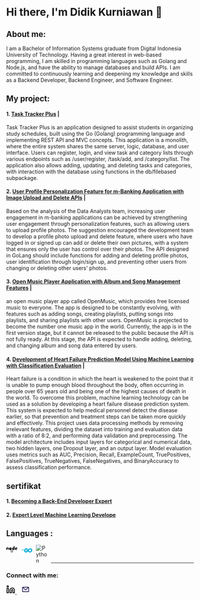 # Hi there, I'm Didik Kurniawan 👋
## About me:
I am a Bachelor of Information Systems graduate from Digital Indonesia University of Technology. Having a great interest in web-based programming, I am skilled in programming languages such as Golang and Node.js, and have the ability to manage databases and build APIs. I am committed to continuously learning and deepening my knowledge and skills as a Backend Developer, Backend Engineer, and Software Engineer.

## My project:

#### 1. [Task Tracker Plus](https://github.com/Didikkurniawan3/Task-Tracker-Plus) | 
Task Tracker Plus is an application designed to assist students in organizing study schedules, built using the Go (Golang) programming language and implementing REST API and MVC concepts. This application is a monolith, where the entire system shares the same server, logic, database, and user interface. Users can register, login, and view task and category lists through various endpoints such as /user/register, /task/add, and /category/list. The application also allows adding, updating, and deleting tasks and categories, with interaction with the database using functions in the db/filebased subpackage.

#### 2. [User Profile Personalization Feature for m-Banking Application with Image Upload and Delete APIs](https://github.com/Didikkurniawan3/Personalisasi-Profil-m-Banking) | 
Based on the analysis of the Data Analysts team, increasing user engagement in m-banking applications can be achieved by strengthening user engagement through personalization features, such as allowing users to upload profile photos. The suggestion encouraged the development team to develop a profile photo upload and delete feature, where users who have logged in or signed up can add or delete their own pictures, with a system that ensures only the user has control over their photos. The API designed in GoLang should include functions for adding and deleting profile photos, user identification through login/sign up, and preventing other users from changing or deleting other users' photos.

#### 3. [Open Music Player Application with Album and Song Management Features](https://github.com/Didikkurniawan3/ForumApi) | 
an open music player app called OpenMusic, which provides free licensed music to everyone. The app is designed to be constantly evolving, with features such as adding songs, creating playlists, putting songs into playlists, and sharing playlists with other users. OpenMusic is projected to become the number one music app in the world. Currently, the app is in the first version stage, but it cannot be released to the public because the API is not fully ready. At this stage, the API is expected to handle adding, deleting, and changing album and song data entered by users.


#### 4. [Development of Heart Failure Prediction Model Using Machine Learning with Classification Evaluation](https://github.com/Didikkurniawan3/Heart-Failure-Prediction) | 
Heart failure is a condition in which the heart is weakened to the point that it is unable to pump enough blood throughout the body, often occurring in people over 65 years old and being one of the highest causes of death in the world. To overcome this problem, machine learning technology can be used as a solution by developing a heart failure disease prediction system. This system is expected to help medical personnel detect the disease earlier, so that prevention and treatment steps can be taken more quickly and effectively. This project uses data processing methods by removing irrelevant features, dividing the dataset into training and evaluation data with a ratio of 8:2, and performing data validation and preprocessing. The model architecture includes input layers for categorical and numerical data, two hidden layers, one Dropout layer, and an output layer. Model evaluation uses metrics such as AUC, Precision, Recall, ExampleCount, TruePositives, FalsePositives, TrueNegatives, FalseNegatives, and BinaryAccuracy to assess classification performance.

## sertifikat
#### 1. [Becoming a Back-End Developer Expert](https://www.dicoding.com/certificates/NVP78M8EOXR0)

#### 2. [Expert Level Machine Learning Develope](https://drive.google.com/file/d/1HjmRw0IeZW-AiiJp_shMqojft0CkaWaT/view)

## Languages :
<img align="left" alt="MySQL" width="30px" src="./img/node_icon_196185.svg" style="padding-right:10px;" />


<img align="left" alt="MySQL" width="30px" src="./img/golang_logo_icon_171073.svg" style="padding-right:10px;" />

<img align="left" alt="Python" width="30px" src="https://upload.wikimedia.org/wikipedia/commons/thumb/c/c3/Python-logo-notext.svg/110px-Python-logo-notext.svg.png?20100317150552" style="padding-right:10px;" />
<br />
<br />

---
### Connect with me:
<a href="https://www.linkedin.com/in/didik2584">
    <img src="./img/linkedin-light.svg" alt="LinkedIn" style="width: 24px; height: 24px;">
</a>
&nbsp;&nbsp;
<a href="mailto:didik2584@gmail.com">
    <img src="./img/email-1-svgrepo-com.svg" alt="Email" style="width: 24px; height: 24px;">
</a>